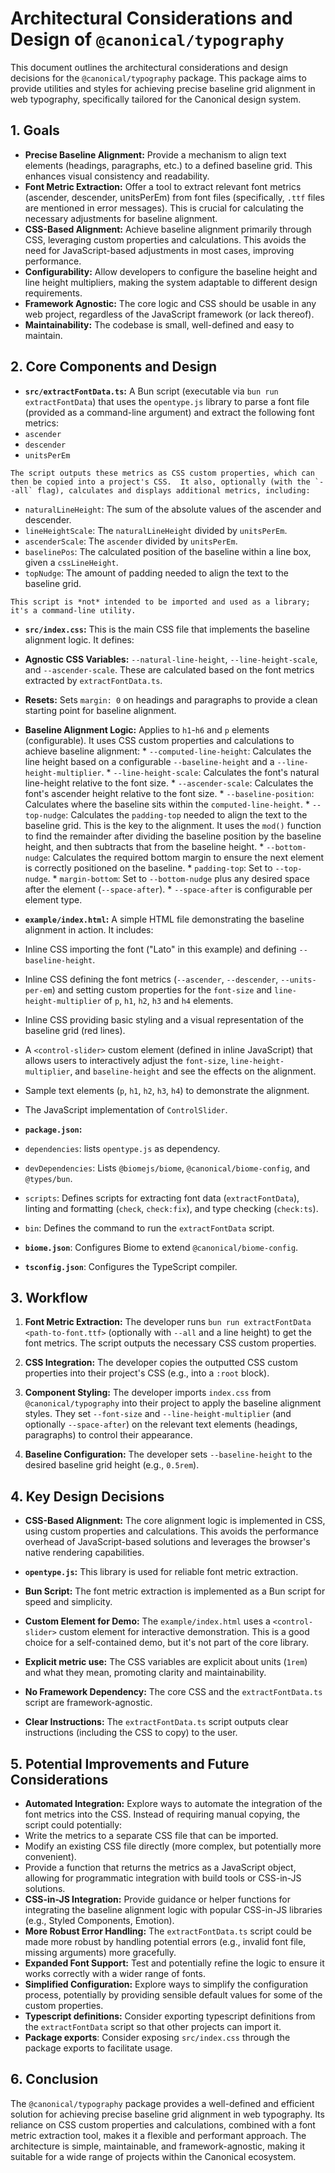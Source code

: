 # Architectural Considerations and Design of `@canonical/typography`

This document outlines the architectural considerations and design decisions for the `@canonical/typography` package. This package aims to provide utilities and styles for achieving precise baseline grid alignment in web typography, specifically tailored for the Canonical design system.

## 1. Goals

*   **Precise Baseline Alignment:** Provide a mechanism to align text elements (headings, paragraphs, etc.) to a defined baseline grid. This enhances visual consistency and readability.
*   **Font Metric Extraction:** Offer a tool to extract relevant font metrics (ascender, descender, unitsPerEm) from font files (specifically, `.ttf` files are mentioned in error messages). This is crucial for calculating the necessary adjustments for baseline alignment.
*   **CSS-Based Alignment:** Achieve baseline alignment primarily through CSS, leveraging custom properties and calculations.  This avoids the need for JavaScript-based adjustments in most cases, improving performance.
*   **Configurability:** Allow developers to configure the baseline height and line height multipliers, making the system adaptable to different design requirements.
*   **Framework Agnostic:** The core logic and CSS should be usable in any web project, regardless of the JavaScript framework (or lack thereof).
* **Maintainability:** The codebase is small, well-defined and easy to maintain.

## 2. Core Components and Design

*   **`src/extractFontData.ts`:**  A Bun script (executable via `bun run extractFontData`) that uses the `opentype.js` library to parse a font file (provided as a command-line argument) and extract the following font metrics:
  *   `ascender`
  *   `descender`
  *   `unitsPerEm`

    The script outputs these metrics as CSS custom properties, which can then be copied into a project's CSS.  It also, optionally (with the `--all` flag), calculates and displays additional metrics, including:
  *   `naturalLineHeight`: The sum of the absolute values of the ascender and descender.
  *   `lineHeightScale`:  The `naturalLineHeight` divided by `unitsPerEm`.
  *   `ascenderScale`: The `ascender` divided by `unitsPerEm`.
  *   `baselinePos`: The calculated position of the baseline within a line box, given a `cssLineHeight`.
  *   `topNudge`: The amount of padding needed to align the text to the baseline grid.

    This script is *not* intended to be imported and used as a library; it's a command-line utility.

*   **`src/index.css`:** This is the main CSS file that implements the baseline alignment logic. It defines:
  *   **Agnostic CSS Variables:**  `--natural-line-height`, `--line-height-scale`, and `--ascender-scale`. These are calculated based on the font metrics extracted by `extractFontData.ts`.
  *   **Resets:** Sets `margin: 0` on headings and paragraphs to provide a clean starting point for baseline alignment.
  *   **Baseline Alignment Logic:**  Applies to `h1`-`h6` and `p` elements (configurable). It uses CSS custom properties and calculations to achieve baseline alignment:
    *   `--computed-line-height`:  Calculates the line height based on a configurable `--baseline-height` and a `--line-height-multiplier`.
    *   `--line-height-scale`: Calculates the font's natural line-height relative to the font size.
    *   `--ascender-scale`:  Calculates the font's ascender height relative to the font size.
    *   `--baseline-position`: Calculates where the baseline sits within the `computed-line-height`.
    *   `--top-nudge`: Calculates the `padding-top` needed to align the text to the baseline grid. This is the key to the alignment.  It uses the `mod()` function to find the remainder after dividing the baseline position by the baseline height, and then subtracts that from the baseline height.
    *   `--bottom-nudge`: Calculates the required bottom margin to ensure the next element is correctly positioned on the baseline.
    *   `padding-top`:  Set to `--top-nudge`.
    *   `margin-bottom`:  Set to `--bottom-nudge` plus any desired space after the element (`--space-after`).
    * `--space-after` is configurable per element type.

*  **`example/index.html`:** A simple HTML file demonstrating the baseline alignment in action. It includes:
  *   Inline CSS importing the font ("Lato" in this example) and defining `--baseline-height`.
  *   Inline CSS defining the font metrics (`--ascender`, `--descender`, `--units-per-em`) and setting custom properties for the `font-size` and `line-height-multiplier` of `p`, `h1`, `h2`, `h3` and `h4` elements.
  *   Inline CSS providing basic styling and a visual representation of the baseline grid (red lines).
  *   A `<control-slider>` custom element (defined in inline JavaScript) that allows users to interactively adjust the `font-size`, `line-height-multiplier`, and `baseline-height` and see the effects on the alignment.
  *   Sample text elements (`p`, `h1`, `h2`, `h3`, `h4`) to demonstrate the alignment.
  * The JavaScript implementation of `ControlSlider`.

*   **`package.json`:**
  * `dependencies`: lists `opentype.js` as dependency.
  *   `devDependencies`: Lists `@biomejs/biome`, `@canonical/biome-config`, and `@types/bun`.
  *   `scripts`:  Defines scripts for extracting font data (`extractFontData`), linting and formatting (`check`, `check:fix`), and type checking (`check:ts`).
  * `bin`: Defines the command to run the `extractFontData` script.

*   **`biome.json`**: Configures Biome to extend `@canonical/biome-config`.

* **`tsconfig.json`**: Configures the TypeScript compiler.

## 3. Workflow

1.  **Font Metric Extraction:**  The developer runs `bun run extractFontData <path-to-font.ttf>` (optionally with `--all` and a line height) to get the font metrics.  The script outputs the necessary CSS custom properties.

2.  **CSS Integration:** The developer copies the outputted CSS custom properties into their project's CSS (e.g., into a `:root` block).

3.  **Component Styling:** The developer imports `index.css` from `@canonical/typography` into their project to apply the baseline alignment styles. They set `--font-size` and `--line-height-multiplier` (and optionally `--space-after`) on the relevant text elements (headings, paragraphs) to control their appearance.

4.  **Baseline Configuration:** The developer sets `--baseline-height` to the desired baseline grid height (e.g., `0.5rem`).

## 4. Key Design Decisions

*   **CSS-Based Alignment:** The core alignment logic is implemented in CSS, using custom properties and calculations. This avoids the performance overhead of JavaScript-based solutions and leverages the browser's native rendering capabilities.

*   **`opentype.js`:** This library is used for reliable font metric extraction.

*   **Bun Script:**  The font metric extraction is implemented as a Bun script for speed and simplicity.

*   **Custom Element for Demo:** The `example/index.html` uses a `<control-slider>` custom element for interactive demonstration. This is a good choice for a self-contained demo, but it's not part of the core library.

* **Explicit metric use:** The CSS variables are explicit about units (`1rem`) and what they mean, promoting clarity and maintainability.

* **No Framework Dependency:** The core CSS and the `extractFontData.ts` script are framework-agnostic.

* **Clear Instructions:**  The `extractFontData.ts` script outputs clear instructions (including the CSS to copy) to the user.

## 5. Potential Improvements and Future Considerations

*   **Automated Integration:** Explore ways to automate the integration of the font metrics into the CSS.  Instead of requiring manual copying, the script could potentially:
  *   Write the metrics to a separate CSS file that can be imported.
  *   Modify an existing CSS file directly (more complex, but potentially more convenient).
  *   Provide a function that returns the metrics as a JavaScript object, allowing for programmatic integration with build tools or CSS-in-JS solutions.
*   **CSS-in-JS Integration:** Provide guidance or helper functions for integrating the baseline alignment logic with popular CSS-in-JS libraries (e.g., Styled Components, Emotion).
*   **More Robust Error Handling:** The `extractFontData.ts` script could be made more robust by handling potential errors (e.g., invalid font file, missing arguments) more gracefully.
*   **Expanded Font Support:**  Test and potentially refine the logic to ensure it works correctly with a wider range of fonts.
*   **Simplified Configuration:**  Explore ways to simplify the configuration process, potentially by providing sensible default values for some of the custom properties.
* **Typescript definitions:** Consider exporting typescript definitions from the `extractFontData` script so that other projects can import it.
* **Package exports**: Consider exposing `src/index.css` through the package exports to facilitate usage.

## 6. Conclusion

The `@canonical/typography` package provides a well-defined and efficient solution for achieving precise baseline grid alignment in web typography.  Its reliance on CSS custom properties and calculations, combined with a font metric extraction tool, makes it a flexible and performant approach.  The architecture is simple, maintainable, and framework-agnostic, making it suitable for a wide range of projects within the Canonical ecosystem.